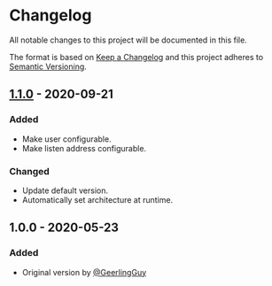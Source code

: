 # Changelog
All notable changes to this project will be documented in this file.

The format is based on [Keep a Changelog](https://keepachangelog.com/en/1.0.0/)
and this project adheres to [Semantic Versioning](https://semver.org/spec/v2.0.0.html).

## [1.1.0] - 2020-09-21
### Added
- Make user configurable.
- Make listen address configurable.

### Changed
- Update default version.
- Automatically set architecture at runtime.

## 1.0.0 - 2020-05-23
### Added
- Original version by [@GeerlingGuy](https://github.com/geerlingguy)


[1.1.0]: https://gitlab.com/radek-sprta/ansible-role-node-exporter/compare/v1.0.0...v1.1.0
